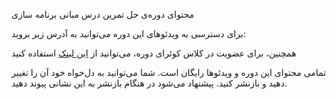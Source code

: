 محتوای دوره‌ی حل تمرین درس مبانی برنامه سازی



برای دسترسی به ویدئوهای این دوره می‌توانید به آدرس زیر بروید:

همچنین، برای عضویت در کلاس کوئرای دوره، می‌توانید از [این لینک](https://quera.org/course/add_to_course/course/17569/) استفاده کنید

تمامی محتوای این دوره و ویدئوها رایگان است. شما می‌توانید به دل‌خواه خود آن را تغییر دهید و بازنشر کنید. پیشنهاد می‌شود در هنگام بازنشر به این نشانی پیوند دهید.